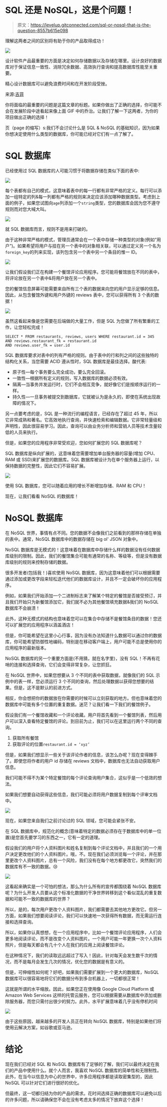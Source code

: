 # SQL 还是 NoSQL，这是个问题！

> 原文：<https://levelup.gitconnected.com/sql-or-nosql-that-is-the-question-8557b615e098>

理解这两者之间的区别将有助于你的产品取得成功！

![](img/d384a5616e6666b1d948317ea4eec490.png)

设计软件产品最重要的方面是决定如何存储数据以及存储在哪里。设计良好的数据库对于保证信息一致性、消除冗余数据、高效执行查询和提高数据库性能至关重要。

精心设计数据库可以避免浪费时间和在开发阶段受挫。

来源:[吉菲](https://giphy.com/gifs/10o3Um2U3wa4DK/html5)

你将面临的最重要的问题是这篇文章的标题。如果你做出了正确的选择，你可能不会在发展阶段中途看起来像上面 GIF 中的乔治。让我们了解一下这两者，为你的项目做出正确的选择！

页（page 的缩写）s:我们不会讨论什么是 SQL & NoSQL 的基础知识，因为如果你想决定使用什么类型的数据库，你可能已经对它们有一点了解了。

# SQL 数据库

已经使用过 SQL 数据库的人可能习惯于将数据存储在类似下面的表中:

![](img/e4bb4acfc1aaf882f5183c31f85a3cb4.png)

每个表都有自己的模式，这意味着表中的每一行都有非常严格的定义。每行可以添加一组特定的列&每一列都有严格的规则来决定应该添加哪种数据类型。考虑到上面的例子，如果您试图向`age`列添加一个`string`类型，您的数据库会因为您不遵守规则而对您大喊大叫。

![](img/6d20dc248567d0d91cca97367510f500.png)

就 SQL 数据库而言，规则不是用来打破的。

由于这种非常严格的模式，管理员通常会在一个表中存储一种类型的对象(例如“用户”)。如果希望将用户与挂在另一个表中的对象相关联，可以通过定义另一个名为`foreign_key`的列来实现，该列包含另一个表中另一个条目的惟一 ID。

![](img/74c049dc7c6ecf7bbb39c167d603344e.png)

让我们假设我们正在构建一个餐馆评论应用程序。您可能将餐馆放在不同的表中，将评论放在另一个表中&将用户放在另一个表中。

您的餐馆信息屏幕可能需要来自所有三个表的数据来向您的用户显示足够的信息。因此，从包含餐馆外键和用户外键的 reviews 表中，您可以获得所有 3 个表的数据！

![](img/8c760479b978a6729ae115e23a4a73c9.png)

虽然这看起来像是您需要在后端做的大量工作，但是 SQL 为您做了所有繁重的工作，让您轻松完成！

```
SELECT * FROM restaurants, reviews, users WHERE restaurant.id = 345 AND reviews.restaurant_fk = restaurant.id
AND reviews.user_fk = user.id
```

SQL 数据库要求对表中的列有严格的规则。由于表中的行和列之间的这些独特的结构化关系，当您需要 ACID 遵从性时，SQL 数据库是最佳选择。酸代表:

*   原子性—每个事务要么完全成功，要么完全回滚。
*   一致性—根据所有定义的规则，写入数据库的数据必须有效。
*   隔离—当事务并发运行时，它们不会相互竞争，就好像它们是按顺序运行的一样。
*   持久性—一旦事务被提交到数据库，它就被认为是永久的，即使在系统出现故障的情况下。

另一点要考虑的是，SQL 是一种流行的编程语言，已经存在了超过 45 年，所以它非常成熟和著名。它高效地执行查询，并快速检索和编辑数据。它非常轻量级和声明性，因此很容易学习。因此，查询可以由业务分析师和营销人员等技术含量较低的人员来执行。

但是，如果您的应用程序非常受欢迎，您如何扩展您的 SQL 数据库呢？

SQL 数据库是纵向扩展的，这意味着您需要增加单台服务器的容量(增加 CPU、RAM 或 SSD)来扩展您的数据库。SQL 数据库被设计为在单个服务器上运行，以保持数据的完整性，因此它们不容易扩展。

![](img/26d5f782a4b9f108354ca6bb9856bd9e.png)

使用 SQL 数据库，您可以随着应用的增长不断增加存储、RAM 和 CPU！

现在，让我们看看 NoSQL 的数据库！

# NoSQL 数据库

在 NoSQL 世界，事情有点不同。您的数据不会像我们之前看到的那样存储在单独的表中。通常，NoSQL 数据库中的数据存储在 big ol' JSON 对象中。

NoSQL 数据库是无模式的！这意味着在数据库中存储什么样的数据没有任何数据库级别的限制。因此，我们的餐馆集合可能有通常的名称、等级等，但是没有数据库级别的规则来控制存储的数据。

很多开发者(包括我！)喜欢使用 NoSQL 数据库，因为这意味着他们可以根据需要通过添加或更改字段来轻松迭代他们的数据库设计，并且不一定会破坏你的应用程序。

例如，如果我们开始添加一个二进制标志来了解某个特定的餐馆是否接受预订，并且我们开始只为新餐馆添加它，我们就不必为其他餐馆填充数据&我们的 NoSQL 数据库不会崩溃！

此外，这种无模式的结构也意味着您可以在集合中存储不是餐馆条目的数据！您还可以扩展您的应用程序以涵盖酒店！

但是，你可能希望在这里小心行事，因为没有办法知道什么数据可以通过你的数据库，你可能希望防御性地编码，特别是在移动客户端上，用户可能不总是使用你的应用程序的最新版本。

NoSQL 数据库的另一个重要方面是(不用猜，就在名字里)，没有 SQL！不再有花哨的连接和选择查询，它们会变得非常复杂，让您抓狂。

在 NoSQL 世界中，如果您想要从 3 个不同的表中获取数据，就像我们的 SQL 示例中的表一样，您必须运行 3 个不同的查询，然后处理数据以获得您想要的结果。但是，这不是默认的前进方式。

相反，你会想把你的数据放在你需要的时候可以立刻获取的地方。但也意味着您的数据库中可能有多个位置的重复数据。迷茫？让我们看一下我们的餐馆例子。

假设我们有一个餐馆收藏和一个评论收藏。用户将首先看到一个餐馆列表，然后用户可以深入查看特定餐馆的评论。到目前为止，我们可以在这里运行两个不同的查询。

1.  获取所有餐馆
2.  获取评论的位置`restaurant.id = ‘xyz’`

但是，如果我们想显示一些关于该评论作者的信息，该怎么办呢？现在变得棘手了。即使您将作者的用户 id 存储在 reviews 文档中，数据库也无法自动获取用户信息。

我们可能不得不为某个特定餐馆的每个评论查询用户集合，这似乎是一个低效的想法。

如果我们想要自动获得这些信息，我们可能必须将用户数据复制到每个评审文档中。

![](img/ffd1ae36f97a7d2029260add40ccba97.png)

现在，如果您来自我们之前讨论过的 SQL 领域，您可能会紧张不安。

在 SQL 数据库中，规范化的概念(意味着特定的数据必须存在于数据库中的单一位置)是您首先要学习的东西之一，它有一定的道理。

假设我们的用户将个人资料图片和姓名复制到每个评论文档中，并且我们的一个用户决定更改他们的个人资料图片。哦，不。现在我们必须浏览每一个评论，并在那里更改个人资料图片，总有一个风险，我们没有在每个地方都更改它，突然我们的数据库有不一致的数据。😢

![](img/f0993b36f05028a370c6506419d96bba.png)

这看起来确实是一个可怕的想法，那么为什么所有的宣传都围绕着 NoSQL 数据库呢？为什么开发人员要从这个标准化数据的干净世界转移到这个看似混乱的重复数据和可能不一致的数据库的世界？

所以，是的，每次用户更改个人资料图片，我们都需要去其他地方更改它。但另一方面，如果我们想要阅读评论，我们可以快速地一次获得所有数据，而无需运行连接和选择查询。

所以，如果你认真想想，在一个应用程序中，比如一个餐馆评论应用程序，人们会更多地阅读评论，而不是改变个人资料图片。一个用户可能一年更换一次个人资料照片，但是每天都会有几十个人在我们的应用上阅读餐馆评论。

在这种情况下，我们的读取远远超过了写入！因此，针对每天会发生数千次的情况，而不是每月会发生几次的情况，优化您的数据是有意义的。

但是，可伸缩性如何呢？好吧，如果我们需要扩展到一个更大的数据库，NoSQL 数据库可以很容易地将它们的数据分布到多台机器上，一切都很正常！

这就是所谓的水平缩放。因此，如果您正在使用像 Google Cloud Platform 或 Amazon Web Services 这样的托管云服务，您可以根据需要从数据库中添加或删除服务器，而您只需付出很少的努力。此外，水平扩展意味着几乎没有停机时间

![](img/5b9d1543ddf30b9934353db42617f465.png)

由于这些原因，越来越多的开发人员正在转向 NoSQL 数据库，特别是如果他们将使用云解决方案，如谷歌或亚马逊。

# 结论

现在我们已经对 SQL 和 NoSQL 数据库有了足够的了解，我们可以最终决定在我们的产品中使用什么。就个人而言，我喜欢 NoSQL 数据库的简单性和无限制性。此外，在当今以信息为中心的世界中，许多应用程序都是读取密集型的，因此 NoSQL 可以针对它们进行很好的优化。

但最终，这一切都归结为你的产品的需求。花时间选择正确的数据库可以避免以后的许多问题，所以请确保您不会在没有考虑太多的情况下放弃这个选择！